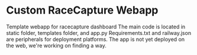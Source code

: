 # Custom RaceCapture Webapp
Template webapp for racecapture dashboard
The main code is located in static folder, templates folder, and app.py
Requirements.txt and railway.json are peripherals for deployment platforms.
The app is not yet deployed on the web, we're working on finding a way.
